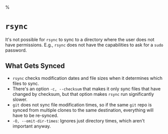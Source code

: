 %

# `rsync`

It's not possible for `rsync` to sync to a directory where the user does not have permissions. E.g., `rsync` does not have the capabilities to ask for a `sudo` password.

## What Gets Synced

- `rsync` checks modification dates and file sizes when it determines which files to sync.
- There's an option `-c, --checksum` that makes it only sync files that have changed by checksum, but that option makes `rsync` run significantly slower.
- `git` does not sync file modification times, so if the same `git` repo is synced from multiple clones to the same destination, everything will have to be re-synced.
- `-O, --omit-dir-times`: Ignores just directory times, which aren't important anyway.

